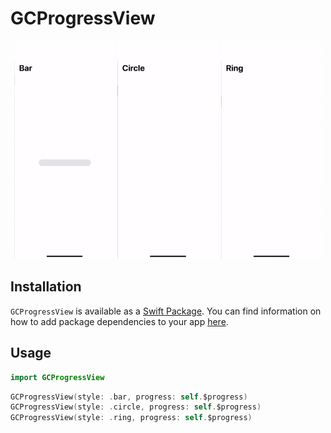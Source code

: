# GCProgressView

<p align="middle">
  <img src="./Resources/Bar.gif" width="32%" />
  <img src="./Resources/Circle.gif" width="32%" /> 
  <img src="./Resources/Ring.gif" width="32%" />
</p>

## Installation

`GCProgressView` is available as a [Swift Package](https://developer.apple.com/documentation/swift_packages). You can find information on how to add package dependencies to your app [here](https://developer.apple.com/documentation/xcode/adding_package_dependencies_to_your_app).

## Usage

```swift
import GCProgressView
```

```swift
GCProgressView(style: .bar, progress: self.$progress)
GCProgressView(style: .circle, progress: self.$progress)
GCProgressView(style: .ring, progress: self.$progress)
```
